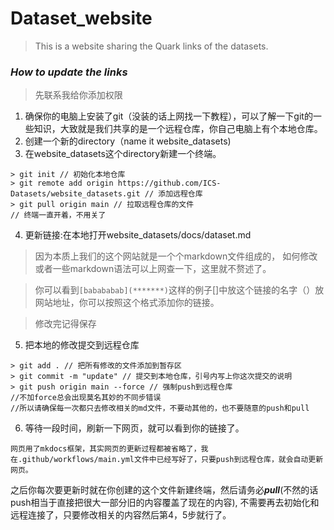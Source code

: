 # Dataset_website
> This is a website sharing the Quark links of the datasets.
### ***How to update the links***
> 先联系我给你添加权限
1. 确保你的电脑上安装了git（没装的话上网找一下教程），可以了解一下git的一些知识，大致就是我们共享的是一个远程仓库，你自己电脑上有个本地仓库。
2. 创建一个新的directory（name it website_datasets)
3. 在website_datasets这个directory新建一个终端。
```
> git init // 初始化本地仓库
> git remote add origin https://github.com/ICS-Datasets/website_datasets.git // 添加远程仓库
> git pull origin main // 拉取远程仓库的文件
// 终端一直开着，不用关了
```
4. 更新链接:在本地打开website_datasets/docs/dataset.md
> 因为本质上我们的这个网站就是一个个markdown文件组成的， 如何修改或者一些markdown语法可以上网查一下，这里就不赘述了。  

> 你可以看到```[babababab](*******)```这样的例子[]中放这个链接的名字（）放网站地址，你可以按照这个格式添加你的链接。

> 修改完记得保存
5. 把本地的修改提交到远程仓库
```
> git add . // 把所有修改的文件添加到暂存区
> git commit -m "update" // 提交到本地仓库，引号内写上你这次提交的说明
> git push origin main --force // 强制push到远程仓库
//不加force总会出现莫名其妙的不同步错误
//所以请确保每一次都只去修改相关的md文件，不要动其他的，也不要随意的push和pull
```
6. 等待一段时间，刷新一下网页，就可以看到你的链接了。
```
网页用了mkdocs框架，其实网页的更新过程都被省略了，我在.github/workflows/main.yml文件中已经写好了，只要push到远程仓库，就会自动更新网页。
```
之后你每次要更新时就在你创建的这个文件新建终端，然后请务必***pull***(不然的话push相当于直接把很大一部分旧的内容覆盖了现在的内容), 不需要再去初始化和远程连接了，只要修改相关的内容然后第4，5步就行了。
